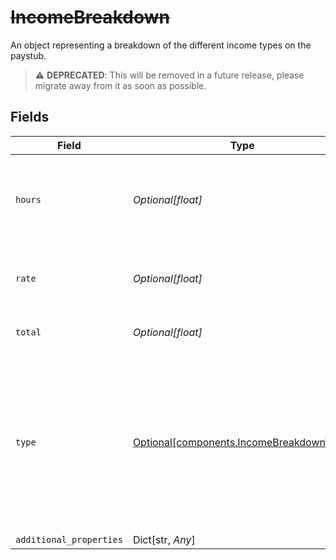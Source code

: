 # ~~IncomeBreakdown~~

An object representing a breakdown of the different income types on the paystub.

> :warning: **DEPRECATED**: This will be removed in a future release, please migrate away from it as soon as possible.


## Fields

| Field                                                                                                                                | Type                                                                                                                                 | Required                                                                                                                             | Description                                                                                                                          |
| ------------------------------------------------------------------------------------------------------------------------------------ | ------------------------------------------------------------------------------------------------------------------------------------ | ------------------------------------------------------------------------------------------------------------------------------------ | ------------------------------------------------------------------------------------------------------------------------------------ |
| `hours`                                                                                                                              | *Optional[float]*                                                                                                                    | :heavy_check_mark:                                                                                                                   | The number of hours logged for this income for this pay period.                                                                      |
| `rate`                                                                                                                               | *Optional[float]*                                                                                                                    | :heavy_check_mark:                                                                                                                   | The hourly rate at which the income is paid.                                                                                         |
| `total`                                                                                                                              | *Optional[float]*                                                                                                                    | :heavy_check_mark:                                                                                                                   | The total pay for this pay period.                                                                                                   |
| `type`                                                                                                                               | [Optional[components.IncomeBreakdownType]](../../models/components/incomebreakdowntype.md)                                           | :heavy_check_mark:                                                                                                                   | The type of income. Possible values include:<br/>  `"regular"`: regular income<br/>  `"overtime"`: overtime income<br/>  `"bonus"`: bonus income |
| `additional_properties`                                                                                                              | Dict[str, *Any*]                                                                                                                     | :heavy_minus_sign:                                                                                                                   | N/A                                                                                                                                  |